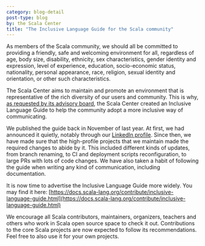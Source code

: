 ```yaml
---
category: blog-detail
post-type: blog
by: the Scala Center
title: "The Inclusive Language Guide for the Scala community"
---
```


As members of the Scala community, we should all be committed to providing a friendly, safe and welcoming environment for all, regardless of age, body size, disability, ethnicity, sex characteristics, gender identity and expression, level of experience, education, socio-economic status, nationality, personal appearance, race, religion, sexual identity and orientation, or other such characteristics.

The Scala Center aims to maintain and promote an environment that is representative of the rich diversity of our users and community.
This is why, [as requested by its advisory board](https://github.com/scalacenter/advisoryboard/blob/main/proposals/025-inclusive-language.md), the Scala Center created an Inclusive Language Guide to help the community adopt a more inclusive way of communicating.

We published the guide back in November of last year.
At first, we had announced it quietly, notably through our [LinkedIn profile](https://www.linkedin.com/company/scala-center/).
Since then, we have made sure that the high-profile projects that we maintain made the required changes to abide by it.
This included different kinds of updates, from branch renaming, to CI and deployment scripts reconfiguration, to large PRs with lots of code changes.
We have also taken a habit of following the guide when writing any kind of communication, including documentation.

It is now time to advertise the Inclusive Language Guide more widely.
You may find it here:
[https://docs.scala-lang.org/contribute/inclusive-language-guide.html](https://docs.scala-lang.org/contribute/inclusive-language-guide.html)

We encourage all Scala contributors, maintainers, organizers, teachers and others who work in Scala open source space to check it out.
Contributions to the core Scala projects are now expected to follow its recommendations.
Feel free to also use it for your own projects.
